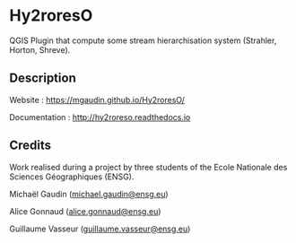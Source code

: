 # Hy2roresO
QGIS Plugin that compute some stream hierarchisation system (Strahler, Horton, Shreve).


## Description
Website : https://mgaudin.github.io/Hy2roresO/

Documentation : http://hy2roreso.readthedocs.io

## Credits

Work realised during a project by three students of the Ecole Nationale des Sciences Géographiques (ENSG).

Michaël Gaudin (michael.gaudin@ensg.eu)

Alice Gonnaud (alice.gonnaud@ensg.eu)

Guillaume Vasseur (guillaume.vasseur@ensg.eu)
